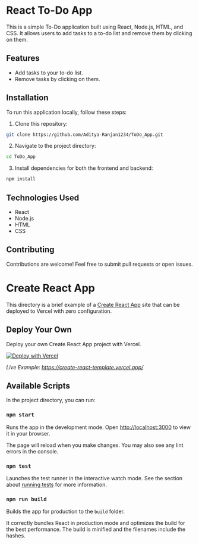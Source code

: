# React To-Do App

This is a simple To-Do application built using React, Node.js, HTML, and CSS. It allows users to add tasks to a to-do list and remove them by clicking on them.

## Features

- Add tasks to your to-do list.
- Remove tasks by clicking on them.

## Installation

To run this application locally, follow these steps:

1. Clone this repository:

```bash
git clone https://github.com/Aditya-Ranjan1234/ToDo_App.git
```

2. Navigate to the project directory:

```bash
cd ToDo_App
```

3. Install dependencies for both the frontend and backend:

```bash
npm install
```

## Technologies Used

- React
- Node.js
- HTML
- CSS

## Contributing

Contributions are welcome! Feel free to submit pull requests or open issues.

# Create React App

This directory is a brief example of a [Create React App](https://github.com/facebook/create-react-app) site that can be deployed to Vercel with zero configuration.

## Deploy Your Own

Deploy your own Create React App project with Vercel.

[![Deploy with Vercel](https://vercel.com/button)](https://vercel.com/new/clone?repository-url=https://github.com/vercel/vercel/tree/main/examples/create-react-app&template=create-react-app)

_Live Example: https://create-react-template.vercel.app/_

## Available Scripts

In the project directory, you can run:

### `npm start`

Runs the app in the development mode. Open [http://localhost:3000](http://localhost:3000) to view it in your browser.

The page will reload when you make changes. You may also see any lint errors in the console.

### `npm test`

Launches the test runner in the interactive watch mode. See the section about [running tests](https://facebook.github.io/create-react-app/docs/running-tests) for more information.

### `npm run build`

Builds the app for production to the `build` folder.

It correctly bundles React in production mode and optimizes the build for the best performance. The build is minified and the filenames include the hashes.
